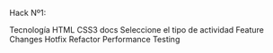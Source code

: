 Hack Nº1:

Tecnología
 HTML
 CSS3
 docs
Seleccione el tipo de actividad
 Feature
 Changes
 Hotfix
 Refactor
 Performance
 Testing